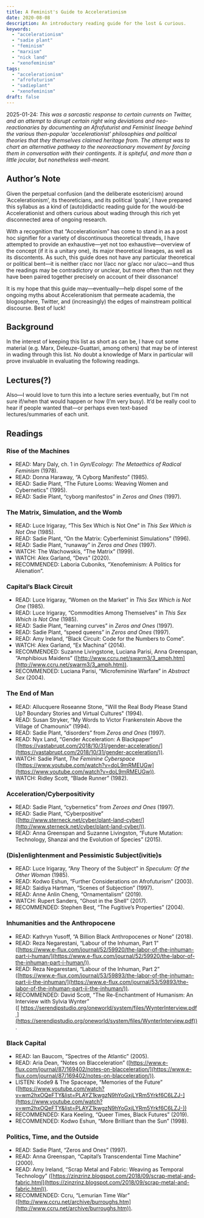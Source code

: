 ```yaml
---
title: A Feminist's Guide to Accelerationism
date: 2020-08-08
description: An introductory reading guide for the lost & curious.
keywords:
  - "accelerationism"
  - "sadie plant"
  - "feminism"
  - "marxism"
  - "nick land"
  - "xenofeminism"
tags:
  - "accelerationism"
  - "afrofuturism"
  - "sadieplant"
  - "xenofeminism"
draft: false
---
```


2025-01-24: _This was a sarcastic response to certain currents on Twitter, and an attempt to disrupt certain right wing deviations and neo-reactionaries by documenting an Afrofuturist and Feminist lineage behind the various then-popular 'accelerationist' philosophies and political theories that they themselves claimed heritage from. The attempt was to chart an alternative pathway to the neoreactionary movement by forcing them in conversation with their contingents. It is spiteful, and more than a little jocular, but nonetheless well-meant._

## Author’s Note

Given the perpetual confusion (and the deliberate esotericism) around ‘Accelerationism’, its theoreticians, and its political ‘goals’, I have prepared this syllabus as a kind of (auto)didactic reading guide for the would-be Accelerationist and others curious about wading through this rich yet disconnected area of ongoing research.

With a recognition that “Accelerationism” has come to stand in as a post hoc signifier for a variety of discontinuous theoretical threads, I have attempted to provide an exhaustive—yet not too exhaustive—overview of the concept (if it is a unitary one), its major theoretical lineages, as well as its discontents. As such, this guide does not have any particular theoretical or political bent—it is neither r/acc nor l/acc nor g/acc nor u/acc—and thus the readings may be contradictory or unclear, but more often than not they have been paired together precisely on account of their dissonance!

It is my hope that this guide may—eventually—help dispel some of the ongoing myths about Accelerationism that permeate academia, the blogosphere, Twitter, and (increasingly) the edges of mainstream political discourse. Best of luck!

## Background

In the interest of keeping this list as short as can be, I have cut some material (e.g. Marx, Deleuze-Guattari, among others) that may be of interest in wading through this list. No doubt a knowledge of Marx in particular will prove invaluable in evaluating the following readings.

## Lectures(?)

Also—I would love to turn this into a lecture series eventually, but I’m not sure if/when that would happen or how (I’m very busy). It’d be really cool to hear if people wanted that—or perhaps even text-based lectures/summaries of each unit.

## Readings

### Rise of the Machines

- READ: Mary Daly, ch. 1 in _Gyn/Ecology: The Metaethics of Radical Feminism_ (1978).
- READ: Donna Haraway, “A Cyborg Manifesto” (1985).
- READ: Sadie Plant, “The Future Looms: Weaving Women and Cybernetics” (1995).
- READ: Sadie Plant, “cyborg manifestos” in _Zeros and Ones_ (1997).

### The Matrix, Simulation, and the Womb

- READ: Luce Irigaray, “This Sex Which is Not One” in _This Sex Which is Not One_ (1985).
- READ: Sadie Plant, “On the Matrix: Cyberfeminist Simulations” (1996).
- READ: Sadie Plant, “runaway” in _Zeros and Ones_ (1997).
- WATCH: The Wachowskis, “The Matrix” (1999).
- WATCH: Alex Garland, “Devs” (2020).
- RECOMMENDED: Laboria Cuboniks, “Xenofeminism: A Politics for Alienation”.

### Capital’s Black Circuit

- READ: Luce Irigaray, “Women on the Market” in _This Sex Which is Not One_ (1985).
- READ: Luce Irigaray, “Commodities Among Themselves” in _This Sex Which is Not One_ (1985).
- READ: Sadie Plant, “learning curves” in _Zeros and Ones_ (1997).
- READ: Sadie Plant, “speed queens” in _Zeros and Ones_ (1997).
- READ: Amy Ireland, “Black Circuit: Code for the Numbers to Come”.
- WATCH: Alex Garland, “Ex Machina” (2014).
- RECOMMENDED: Suzanne Livingstone, Luciana Parisi, Anna Greenspan, “Amphibious Maidens” ([http://www.ccru.net/swarm3/3_amph.htm](http://www.ccru.net/swarm3/3_amph.htm)).
- RECOMMENDED: Luciana Parisi, “Microfeminine Warfare” in _Abstract Sex_ (2004).

### The End of Man

- READ: Allucquere Roseanne Stone, "Will the Real Body Please Stand Up? Boundary Stories and Virtual Cultures" (1994).
- READ: Susan Stryker, “My Words to Victor Frankenstein Above the Village of Chamounix” (1994).
- READ: Sadie Plant, “disorders” from _Zeros and Ones_ (1997).
- READ: Nyx Land, “Gender Acceleration: A Blackpaper” ([https://vastabrupt.com/2018/10/31/gender-acceleration/](https://vastabrupt.com/2018/10/31/gender-acceleration/)).
- WATCH: Sadie Plant, _The Feminine Cyberspace_ ([https://www.youtube.com/watch?v=doL9mRMEUGw](https://www.youtube.com/watch?v=doL9mRMEUGw)).
- WATCH: Ridley Scott, “Blade Runner” (1982).

### Acceleration/Cyberpositivity

- READ: Sadie Plant, “cybernetics” from _Zeroes and Ones_ (1997).
- READ: Sadie Plant, “Cyberpositive” ([http://www.sterneck.net/cyber/plant-land-cyber/](http://www.sterneck.net/cyber/plant-land-cyber/)).
- READ: Anna Greenspan and Suzanne Livingston, “Future Mutation: Technology, Shanzai and the Evolution of Species” (2015).

### (Dis)enlightenment and Pessimistic Subject(ivitie)s

- READ: Luce Irigaray, “Any Theory of the Subject” in _Speculum: Of the Other Woman_ (1985).
- READ: Kodwo Eshun, “Further Considerations on Afrofuturism” (2003).
- READ: Saidiya Hartman, “Scenes of Subjection” (1997).
- READ: Anne Anlin Cheng, “Ornamentalism” (2019).
- WATCH: Rupert Sanders, “Ghost in the Shell” (2017).
- RECOMMENDED: Stephen Best, “The Fugitive’s Properties” (2004).

### Inhumanities and the Anthropocene

- READ: Kathryn Yusoff, “A Billion Black Anthropocenes or None” (2018).
- READ: Reza Negarestani, “Labour of the Inhuman, Part 1” ([https://www.e-flux.com/journal/52/59920/the-labor-of-the-inhuman-part-i-human/](https://www.e-flux.com/journal/52/59920/the-labor-of-the-inhuman-part-i-human/)).
- READ: Reza Negarestani, “Labour of the Inhuman, Part 2” ([https://www.e-flux.com/journal/53/59893/the-labor-of-the-inhuman-part-ii-the-inhuman/](https://www.e-flux.com/journal/53/59893/the-labor-of-the-inhuman-part-ii-the-inhuman/)).
- RECOMMENDED: David Scott, “The Re-Enchantment of Humanism: An Interview with Sylvia Wynter” ([ https://serendipstudio.org/oneworld/system/files/WynterInterview.pdf ](https://serendipstudio.org/oneworld/system/files/WynterInterview.pdf)).

### Black Capital

- READ: Ian Baucom, “Spectres of the Atlantic” (2005).
- READ: Aria Dean, “Notes on Blacceleration” ([https://www.e-flux.com/journal/87/169402/notes-on-blacceleration/](https://www.e-flux.com/journal/87/169402/notes-on-blacceleration/)).
- LISTEN: Kode9 & The Spaceape, “Memories of the Future” ([https://www.youtube.com/watch?v=wm2hxOQeFTY&list=PLAYZ1kwgzN9hYoGxjLYRm5Yrkf6C6LZJ-](https://www.youtube.com/watch?v=wm2hxOQeFTY&list=PLAYZ1kwgzN9hYoGxjLYRm5Yrkf6C6LZJ-))
- RECOMMENDED: Kara Keeling, “Queer Times, Black Futures” (2019).
- RECOMMENDED: Kodwo Eshun, “More Brilliant than the Sun” (1998).

### Politics, Time, and the Outside

- READ: Sadie Plant, “Zeros and Ones” (1997).
- READ: Anna Greenspan, “Capital’s Transcendental Time Machine” (2000).
- READ: Amy Ireland, “Scrap Metal and Fabric: Weaving as Temporal Technology” ([https://zinzrinz.blogspot.com/2018/09/scrap-metal-and-fabric.html](https://zinzrinz.blogspot.com/2018/09/scrap-metal-and-fabric.html)).
- RECOMMENDED: Ccru, “Lemurian Time War” ([http://www.ccru.net/archive/burroughs.htm](http://www.ccru.net/archive/burroughs.htm)).
